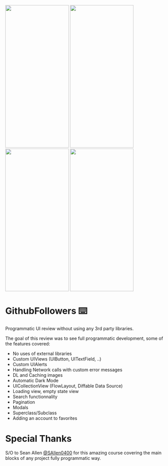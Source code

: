 <img src="https://user-images.githubusercontent.com/3236032/109266101-ec29af80-784a-11eb-827d-5512866ed6f2.png" width="200" height="450"> <img src="https://user-images.githubusercontent.com/3236032/109266109-ee8c0980-784a-11eb-835f-10c26fe00d84.png" width="200" height="450"> <img src="https://user-images.githubusercontent.com/3236032/109266113-f0ee6380-784a-11eb-8fbb-1372478750e0.png" width="200" height="450"> <img src="https://user-images.githubusercontent.com/3236032/109266118-f21f9080-784a-11eb-99b6-ec71539231ed.png" width="200" height="450">

# GithubFollowers ⌨️
Programmatic UI review without using any 3rd party libraries.

The goal of this review was to see full programmatic development, some of the features covered:

<ul>
<li>No uses of external libraries
<li>Custom UIViews (UIButton, UITextField, ..)
<li>Custom UIAlerts
<li>Handling Network calls with custom error messages
<li>DL and Caching images
<li>Automatic Dark Mode
<li>UICollectionView (FlowLayout, Diffable Data Source)
<li>Loading view, empty state view
<li>Search functionnality
<li>Pagination
<li>Modals
<li>Superclass/Subclass
<li>Adding an account to favorites
</ul>

# Special Thanks

S/O to  Sean Allen [@SAllen0400](https://github.com/SAllen0400) for this amazing course covering the main blocks of any project fully programmatic way.

